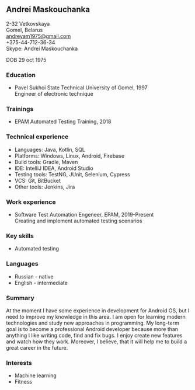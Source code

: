 ## Andrei Maskouchanka 
2-32 Vetkovskaya <br>
Gomel, Belarus <br>
andreyam1975@gmail.com <br>
+375-44-712-36-34 <br>
Skype: Andrei Maskouchanka

DOB 29 oct 1975 

### Education
  - Pavel Sukhoi State Technical University of Gomel, 1997 <br>
  Engineer of electronic technique  

### Trainings
  - EPAM Automated Testing Training, 2018  

### Technical experience
  - Languages: Java, Kotlin, SQL 
  - Platforms: Windows, Linux, Android, Firebase 
  - Build tools: Gradle, Maven 
  - IDE: IntelliJ IDEA, Android Studio
  - Testing tools: TestNG, JUnit, Selenium, Cypress
  - VCS: Git, BitBucket 
  - Other tools: Jenkins, Jira 
  
### Work experience
  - Software Test Automation Engeneer, EPAM, 2019-Present <br>
  Creating and implement automated testing scenarios 

### Key skills
  - Automated testing 

### Languages
  - Russian - native
  - English - intermediate
  
### Summary 
At the moment I have some experience in development for Android OS, but I need to improve my knowledge in this area. I am open for 
learning modern technologies and study new approaches in programming.
My long-term goal is to become a professional Android developer 
because more than anything I like writing code, find and fix bugs. 
I enjoy create new features and watch how they work. Moreover, I believe, that it will help me to build a great career in the future.  
  
### Interests
  - Machine learning
  - Fitness
